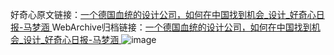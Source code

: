 好奇心原文链接：[一个德国血统的设计公司，如何在中国找到机会_设计_好奇心日报-马梦涵 ](https://www.qdaily.com/articles/10693.html)
WebArchive归档链接：[一个德国血统的设计公司，如何在中国找到机会_设计_好奇心日报-马梦涵 ](http://web.archive.org/web/20170612025048/http://www.qdaily.com/articles/10693.html)
![image](http://ww3.sinaimg.cn/large/007d5XDply1g3wc9pjnxpj30u06uib29)
